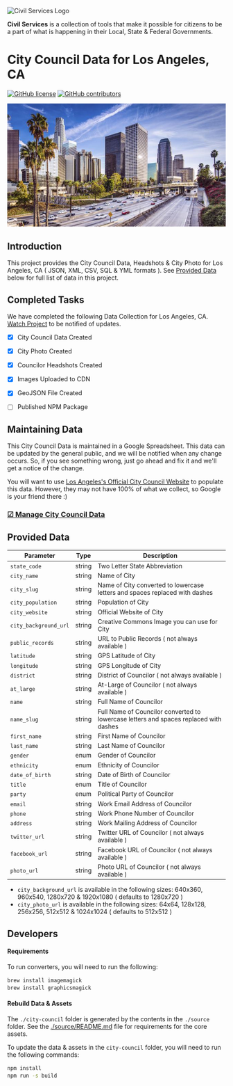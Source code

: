 ![Civil Services Logo](https://raw.githubusercontent.com/CivilServiceUSA/api/master/docs/img/logo.png "Civil Services Logo")

__Civil Services__ is a collection of tools that make it possible for citizens to be a part of what is happening in their Local, State & Federal Governments.

City Council Data for Los Angeles, CA
===

[![GitHub license](https://img.shields.io/badge/license-MIT-blue.svg?style=flat)](https://raw.githubusercontent.com/CivilServiceUSA/city-council-ca-los-angeles/master/LICENSE)  [![GitHub contributors](https://img.shields.io/github/contributors/CivilServiceUSA/city-council-ca-los-angeles.svg)](https://github.com/CivilServiceUSA/city-council-ca-los-angeles/graphs/contributors)

![Los Angeles, CA](city-council/images/backgrounds/640x360/city.jpg "Los Angeles, CA")


Introduction
---

This project provides the City Council Data, Headshots & City Photo for Los Angeles, CA ( JSON, XML, CSV, SQL & YML formats ).  See [Provided Data](#provided-data) below for full list of data in this project.


Completed Tasks
---

We have completed the following Data Collection for Los Angeles, CA. [Watch Project](https://github.com/CivilServiceUSA/city-council-ca-los-angeles/subscription) to be notified of updates.

- [X] City Council Data Created
- [X] City Photo Created
- [X] Councilor Headshots Created
- [X] Images Uploaded to CDN
- [X] GeoJSON File Created
- [ ] Published NPM Package


Maintaining Data
---

This City Council Data is maintained in a Google Spreadsheet.  This data can be updated by the general public, and we will be notified when any change occurs.  So, if you see something wrong, just go ahead and fix it and we'll get a notice of the change.

You will want to use [Los Angeles's Official City Council Website](https://www.lacity.org) to populate this data. However, they may not have 100% of what we collect, so Google is your friend there :)

### [☑ Manage City Council Data](https://docs.google.com/spreadsheets/d/1U6VBZhrXNYltaaCvtp8bTlQmHcdCYoJ2zrqEXI0CsCQ/edit?usp=sharing)


Provided Data
---

Parameter             | Type   | Description
----------------------|--------|----------------
`state_code`          | string | Two Letter State Abbreviation
`city_name`           | string | Name of City
`city_slug`           | string | Name of City converted to lowercase letters and spaces replaced with dashes
`city_population`     | string | Population of City
`city_website`        | string | Official Website of City
`city_background_url` | string | Creative Commons Image you can use for City
`public_records`      | string | URL to Public Records ( not always available )
`latitude`            | string | GPS Latitude of City
`longitude`           | string | GPS Longitude of City
`district`            | string | District of Councilor ( not always available )
`at_large`            | string | At-Large of Councilor ( not always available )
`name`                | string | Full Name of Councilor
`name_slug`           | string | Full Name of Councilor converted to lowercase letters and spaces replaced with dashes
`first_name`          | string | First Name of Councilor
`last_name`           | string | Last Name of Councilor
`gender`              | enum   | Gender of Councilor
`ethnicity`           | enum   | Ethnicity of Councilor
`date_of_birth`       | string | Date of Birth of Councilor
`title`               | enum   | Title of Councilor
`party`               | enum   | Political Party of Councilor
`email`               | string | Work Email Address of Councilor
`phone`               | string | Work Phone Number of Councilor
`address`             | string | Work Mailing Address of Councilor
`twitter_url`         | string | Twitter URL of Councilor ( not always available )
`facebook_url`        | string | Facebook URL of Councilor ( not always available )
`photo_url`           | string | Photo URL of Councilor ( not always available )

* `city_background_url` is available in the following sizes: 640x360, 960x540, 1280x720 & 1920x1080 ( defaults to 1280x720 )
* `city_photo_url` is available in the following sizes: 64x64, 128x128, 256x256, 512x512 & 1024x1024 ( defaults to 512x512 )


Developers
---

#### Requirements

To run converters, you will need to run the following:

```bash
brew install imagemagick
brew install graphicsmagick
```

#### Rebuild Data & Assets

The `./city-council` folder is generated by the contents in the `./source` folder.  See the [./source/README.md](source/README.md) file for requirements for the core assets.

To update the data & assets in the `city-council` folder, you will need to run the following commands:

```bash
npm install
npm run -s build
```
